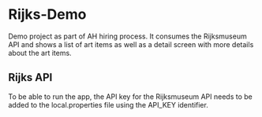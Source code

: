 # Rijks-Demo
Demo project as part of AH hiring process. It consumes the Rijksmuseum API and shows a list of art items as well as a detail screen
with more details about the art items.

## Rijks API
To be able to run the app, the API key for the Rijksmuseum API needs to be added to the local.properties file using the API_KEY identifier.

